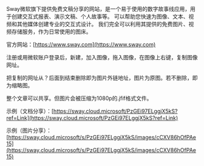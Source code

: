 Sway微软旗下提供免费文稿分享的网站，是一个易于使用的数字故事线应用，用于创建交互式报表、演示文稿、个人故事等。 可以帮助您快速为图像、文本、视频和其他媒体创建专业的交互式设计。 我们完全可以利用其提供的免费图片、视频存储服务，作为日常使用的图床。 

官方网站：[https://www.sway.com](https://www.sway.com)

注册或用微软账户登录后，新建，加入图像，拖入图像，在图像上右键，复制图像网址。

把复制的网址从？后面到结束删除即为图片外链地址，图片为原图。若不删除，即为缩略图。

整个文章可以共享。但图片会被压缩为1080p的.jfif格式文件。

示例（文档分享）：[https://sway.cloud.microsoft/PzGEi97ELggjX5kS?ref=Link](https://sway.cloud.microsoft/PzGEi97ELggjX5kS?ref=Link)

示例（图片分享）：[https://sway.cloud.microsoft/s/PzGEi97ELggjX5kS/images/cCXV86hOfPAe15](https://sway.cloud.microsoft/s/PzGEi97ELggjX5kS/images/cCXV86hOfPAe15)